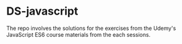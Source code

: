 # DS-javascript 
  The repo involves the solutions for the exercises from the Udemy's JavaScript ES6 course materials from the each sessions.
